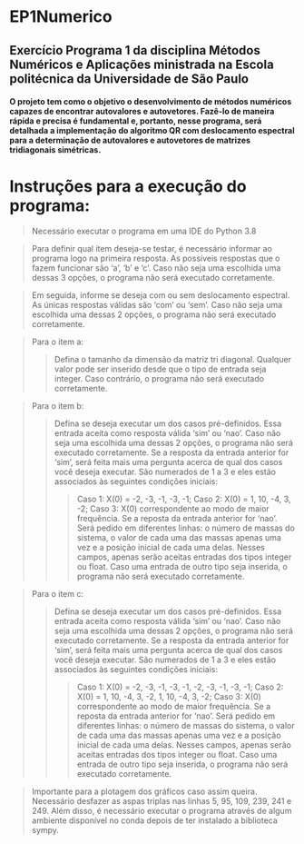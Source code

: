 # EP1Numerico
 ## Exercício Programa 1 da disciplina Métodos Numéricos e Aplicações ministrada na Escola politécnica da Universidade de São Paulo

#### O projeto tem como o objetivo o desenvolvimento de métodos numéricos capazes de encontrar autovalores e autovetores. Fazê-lo de maneira rápida e precisa é fundamental e, portanto, nesse programa, será detalhada a implementação do algoritmo QR com deslocamento espectral para a determinação de autovalores e autovetores de matrizes tridiagonais simétricas.

# Instruções para a execução do programa: 

> Necessário executar o programa em uma IDE do Python 3.8

> Para definir qual item deseja-se testar, é necessário informar ao programa logo na primeira resposta. As possíveis respostas que o fazem funcionar são ‘a’, ‘b’ e ‘c’. Caso não seja uma escolhida uma dessas 3 opções, o programa não será executado corretamente.

> Em seguida, informe se deseja com ou sem deslocamento espectral. As únicas respostas válidas são ‘com’ ou ‘sem’. Caso não seja uma escolhida uma dessas 2 opções, o programa não será executado corretamente.

> Para o item a:
>> Defina o tamanho da dimensão da matriz tri diagonal. Qualquer valor pode ser inserido desde que o tipo de entrada seja integer. Caso contrário, o programa não será executado corretamente.

> Para o item b:
>> Defina se deseja executar um dos casos pré-definidos. Essa entrada aceita como resposta válida ‘sim’ ou ‘nao’. Caso não seja uma escolhida uma dessas 2 opções, o programa não será executado corretamente.
>> Se a resposta da entrada anterior for ‘sim’, será feita mais uma pergunta acerca de qual dos casos você deseja executar. São numerados de 1 a 3 e eles estão associados às seguintes condições iniciais:
>>> Caso 1: X(0) = -2, -3, -1, -3, -1; 
>>> Caso 2: X(0) = 1, 10, -4, 3, -2;
>>> Caso 3: X(0) correspondente ao modo de maior frequência.
>> Se a reposta da entrada anterior for ‘nao’. Será pedido em diferentes linhas: o número de massas do sistema, o valor de cada uma das massas apenas uma vez e a posição inicial de cada uma delas. Nesses campos, apenas serão aceitas entradas dos tipos integer ou float. Caso uma entrada de outro tipo seja inserida, o programa não será executado corretamente.

> Para o item c:
>> Defina se deseja executar um dos casos pré-definidos. Essa entrada aceita como resposta válida ‘sim’ ou ‘nao’. Caso não seja uma escolhida uma dessas 2 opções, o programa não será executado corretamente.
>> Se a resposta da entrada anterior for ‘sim’, será feita mais uma pergunta acerca de qual dos casos você deseja executar. São numerados de 1 a 3 e eles estão associados às seguintes condições iniciais:
>>> Caso 1: X(0) = -2, -3, -1, -3, -1, -2, -3, -1, -3, -1;
>>> Caso 2: X(0) = 1, 10, -4, 3, -2,  1, 10, -4, 3, -2;
>>> Caso 3: X(0) correspondente ao modo de maior frequência.
>> Se a reposta da entrada anterior for ‘nao’. Será pedido em diferentes linhas: o número de massas do sistema, o valor de cada uma das massas apenas uma vez e a posição inicial de cada uma delas. Nesses campos, apenas serão aceitas entradas dos tipos integer ou float. Caso uma entrada de outro tipo seja inserida, o programa não será executado corretamente.

> Importante para a plotagem dos gráficos caso assim queira. Necessário desfazer as aspas triplas nas linhas 5, 95, 109, 239, 241 e 249. Além disso, é necessário executar o programa através de algum ambiente disponível no conda depois de ter instalado a biblioteca sympy.